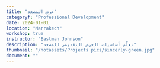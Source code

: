 ```yaml
---
title: "عرض المصعد"
categoryf: "Professional Development"
date: 2024-01-01
location: "Marrakech"
workshop: true
instructor: "Eastman Johnson"
description: "تعلّم أساسيات العرض التقديمي للمصعد"
thumbnail: "/notassets/Projects pics/sincerly-green.jpg"
document: ""
---
```

